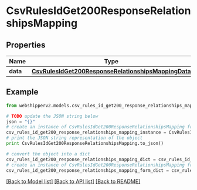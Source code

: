 # CsvRulesIdGet200ResponseRelationshipsMapping


## Properties
Name | Type | Description | Notes
------------ | ------------- | ------------- | -------------
**data** | [**CsvRulesIdGet200ResponseRelationshipsMappingData**](CsvRulesIdGet200ResponseRelationshipsMappingData.md) |  | [optional] 

## Example

```python
from webshipperv2.models.csv_rules_id_get200_response_relationships_mapping import CsvRulesIdGet200ResponseRelationshipsMapping

# TODO update the JSON string below
json = "{}"
# create an instance of CsvRulesIdGet200ResponseRelationshipsMapping from a JSON string
csv_rules_id_get200_response_relationships_mapping_instance = CsvRulesIdGet200ResponseRelationshipsMapping.from_json(json)
# print the JSON string representation of the object
print CsvRulesIdGet200ResponseRelationshipsMapping.to_json()

# convert the object into a dict
csv_rules_id_get200_response_relationships_mapping_dict = csv_rules_id_get200_response_relationships_mapping_instance.to_dict()
# create an instance of CsvRulesIdGet200ResponseRelationshipsMapping from a dict
csv_rules_id_get200_response_relationships_mapping_form_dict = csv_rules_id_get200_response_relationships_mapping.from_dict(csv_rules_id_get200_response_relationships_mapping_dict)
```
[[Back to Model list]](../README.md#documentation-for-models) [[Back to API list]](../README.md#documentation-for-api-endpoints) [[Back to README]](../README.md)


